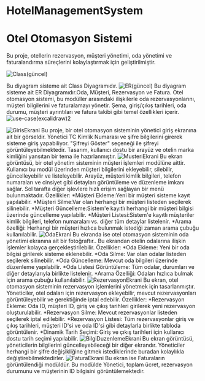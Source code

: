 # HotelManagementSystem
# Otel Otomasyon Sistemi
Bu proje, otellerin rezervasyon, müşteri yönetimi, oda yönetimi ve faturalandırma süreçlerini kolaylaştırmak için geliştirilmiştir.

![Class(güncel)](https://github.com/user-attachments/assets/64cae3b4-97d5-4625-8f0e-5d8c05681072)

Bu diyagram sisteme ait Class Diyagramıdır. 
![ER(güncel)](https://github.com/user-attachments/assets/4bf868a0-7a56-4564-8ad6-ba038470336b)
Bu diyagram sisteme ait ER Diyagramıdır.Oda, Müşteri, Rezervasyon ve Fatura. Otel otomasyon sistemi, bu modüller arasındaki ilişkilerle oda rezervasyonlarını, müşteri bilgilerini ve faturalamayı yönetir. Şema, giriş/çıkış tarihleri, oda durumu, müşteri ayrıntıları ve fatura takibi gibi temel özellikleri içerir.
![use-case(excalidraw)2](https://github.com/user-attachments/assets/7a9c6c4e-b762-4710-9160-cdbef611e562)




![GirisEkrani](https://github.com/user-attachments/assets/a64de6db-9cfd-4eeb-b45e-57163455712f)
Bu proje, bir otel otomasyon sisteminin yönetici giriş ekranına ait bir görseldir. Yönetici TC Kimlik Numarası ve şifre bilgilerini girerek sisteme giriş yapabiliyor. "Şifreyi Göster" seçeneği ile şifreyi görüntüleyebilmektedir. Tasarım, kullanıcı dostu bir arayüz ve otelin marka kimliğini yansıtan bir tema ile hazırlanmıştır.
![MusteriEkrani](https://github.com/user-attachments/assets/186bd3bf-4ee1-4677-b6b0-1226004be2e7)
Bu ekran görüntüsü, bir otel yönetim sisteminin müşteri işlemleri modülüne aittir. Kullanıcı bu modül üzerinden müşteri bilgilerini ekleyebilir, silebilir, güncelleyebilir ve listeleyebilir. Arayüz, müşteri kimlik bilgileri, telefon numaraları ve cinsiyet gibi detayları görüntüleme ve düzenleme imkanı sağlar. Sol tarafta diğer işlevlere hızlı erişim sağlayan bir menü bulunmaktadır.
Özellikler:
*Müşteri Ekleme:Yeni bir müşteri sisteme kayıt yapılabilir.
*Müşteri Silme:Var olan herhangi bir müşteri listeden seçilerek silinebilir.
*Müşteri Güncelleme:Sistem'e kayıtlı herhangi bir müşteri bilgisi üzerinde güncelleme yapılabilir.
*Müşteri Listesi:Sistem'e kayıtlı müşteriler kimlik bilgileri, telefon numaraları vs. diğer tüm detaylar listelenir.
*Arama özelliği: Herhangi bir müşteri hızlıca bulunmak istediği zaman arama çubuğu kullanılabilir.
![OdaEkrani](https://github.com/user-attachments/assets/a9fe477b-3214-4aa1-b6f3-f36cee7e9811)
Bu ekranda ise otel otomasyon sisteminin oda yönetimi ekranına ait bir fotoğraftır.. Bu ekrandan otelin odalarına ilişkin işlemler kolayca gerçekleştirilebilir.
Özellikler:
*Oda Ekleme: Yeni bir oda bilgisi girilerek sisteme eklenebilir.
*Oda Silme: Var olan odalar listeden seçilerek silinebilir.
*Oda Güncelleme: Mevcut oda bilgileri üzerinde düzenleme yapılabilir.
*Oda Listesi Görüntüleme: Tüm odalar, durumları ve diğer detaylarıyla birlikte listelenir.
*Arama Özelliği: Odaları hızlıca bulmak için arama çubuğu kullanılabilir.
![RezervasyonEkrani](https://github.com/user-attachments/assets/335ced04-40d6-4b56-8f25-be82a587e350)
Bu ekran, otel otomasyon sisteminin rezervasyon işlemlerini yönetmek için tasarlanmıştır. Yöneticiler, otel odaları için rezervasyon ekleyebilir, mevcut rezervasyonları görüntüleyebilir ve gerektiğinde iptal edebilir.
Özellikler:
*Rezervasyon Ekleme: Oda ID, müşteri ID, giriş ve çıkış tarihleri girilerek yeni rezervasyon oluşturulabilir.
*Rezervasyon Silme: Mevcut rezervasyonlar listeden seçilerek iptal edilebilir.
*Rezervasyon Listesi: Tüm rezervasyonlar giriş ve çıkış tarihleri, müşteri ID'si ve oda ID'si gibi detaylarla birlikte tabloda görüntülenir.
*Dinamik Tarih Seçimi: Giriş ve çıkış tarihleri için kullanıcı dostu tarih seçimi yapılabilir.
![BilgiDuzenlemeEkrani](https://github.com/user-attachments/assets/df2df199-c246-4e96-8143-f6ba919c4449)
Bu ekran görüntüsü, yöneticilerin bilgilerini güncelleyebileceği bir diğer ekrandır. Yöneticiler herhangi bir şifre değişikliğine gitmek istediklerinde buradan kolaylıkla değiştirebilmektedirler.
![FaturaEkrani](https://github.com/user-attachments/assets/f4b43e7d-c631-42d7-875b-c36fe3f75486)
Bu ekran ise Faturaların görüntülendiği modüldür. Bu modülde Yönetici, toplam ücret, rezervasyon durumunu ve müşterinin ID bilgisini görüntülemektedir.
